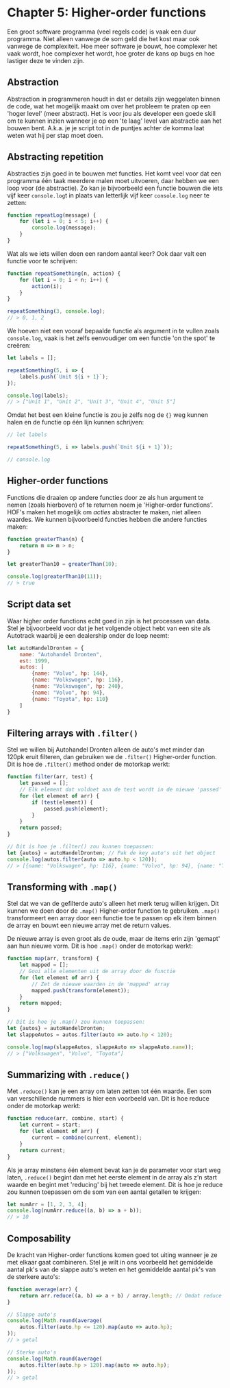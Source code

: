 # Chapter 5: Higher-order functions
Een groot software programma (veel regels code) is vaak een duur programma. Niet alleen vanwege de som geld die het kost maar ook vanwege de complexiteit. Hoe meer software je bouwt, hoe complexer het vaak wordt, hoe complexer het wordt, hoe groter de kans op bugs en hoe lastiger deze te vinden zijn.

## Abstraction
Abstraction in programmeren houdt in dat er details zijn weggelaten binnen de code, wat het mogelijk maakt om over het probleem te praten op een 'hoger level' (meer abstract). Het is voor jou als developer een goede skill om te kunnen inzien wanneer je op een 'te laag' level van abstractie aan het bouwen bent. A.k.a. je je script tot in de puntjes achter de komma laat weten wat hij per stap moet doen.

## Abstracting repetition
Abstracties zijn goed in te bouwen met functies. Het komt veel voor dat een programma één taak meerdere malen moet uitvoeren, daar hebben we een loop voor (de abstractie). Zo kan je bijvoorbeeld een functie bouwen die iets vijf keer `console.log`t in plaats van letterlijk vijf keer `console.log` neer te zetten:

```javascript
function repeatLog(message) {
    for (let i = 0; i < 5; i++) {
        console.log(message);
    }
}
```

Wat als we iets willen doen een random aantal keer? Ook daar valt een functie voor te schrijven:

```javascript
function repeatSomething(n, action) {
    for (let i = 0; i < n; i++) {
        action(i);
    }
}

repeatSomething(3, console.log);
// > 0, 1, 2
```

We hoeven niet een vooraf bepaalde functie als argument in te vullen zoals `console.log`, vaak is het zelfs eenvoudiger om een functie 'on the spot' te creëren:

```javascript
let labels = [];

repeatSomething(5, i => {
    labels.push(`Unit ${i + 1}`);
});

console.log(labels);
// > ["Unit 1", "Unit 2", "Unit 3", "Unit 4", "Unit 5"]
```

Omdat het best een kleine functie is zou je zelfs nog de `{}` weg kunnen halen en de functie op één lijn kunnen schrijven:

```javascript
// let labels

repeatSomething(5, i => labels.push(`Unit ${i + 1}`));

// console.log
```

## Higher-order functions
Functions die draaien op andere functies door ze als hun argument te nemen (zoals hierboven) of te returnen noem je 'Higher-order functions'. HOF's maken het mogelijk om *acties* abstracter te maken, niet alleen waardes. We kunnen bijvoorbeeld functies hebben die andere functies maken:

```javascript
function greaterThan(n) {
    return m => m > n;
}

let greaterThan10 = greaterThan(10);

console.log(greaterThan10(11));
// > true
```

## Script data set
Waar higher order functions echt goed in zijn is het processen van data. Stel je bijvoorbeeld voor dat je het volgende object hebt van een site als Autotrack waarbij je een dealership onder de loep neemt:

```javascript
let autoHandelDronten = {
    name: "Autohandel Dronten",
    est: 1999,
    autos: [
        {name: "Volvo", hp: 144},
        {name: "Volkswagen", hp: 116},
        {name: "Volkswagen", hp: 240},
        {name: "Volvo", hp: 94},
        {name: "Toyota", hp: 110}
    ]
}
```

## Filtering arrays with `.filter()`
Stel we willen bij Autohandel Dronten alleen de auto's met minder dan 120pk eruit filteren, dan gebruiken we de `.filter()` Higher-order function. Dit is hoe de `.filter()` method onder de motorkap werkt:

```javascript
function filter(arr, test) {
    let passed = [];
    // Elk element dat voldoet aan de test wordt in de nieuwe 'passed' array gestopt.
    for (let element of arr) {
        if (test(element)) {
            passed.push(element);
        }
    }
    return passed;
}

// Dit is hoe je .filter() zou kunnen toepassen:
let {autos} = autoHandelDronten; // Pak de key auto's uit het object
console.log(autos.filter(auto => auto.hp < 120));
// > [{name: "Volkswagen", hp: 116}, {name: "Volvo", hp: 94}, {name: "Toyota", hp: 110}]
```

## Transforming with `.map()`
Stel dat we van de gefilterde auto's alleen het merk terug willen krijgen. Dit kunnen we doen door de `.map()` Higher-order function te gebruiken. `.map()` transformeert een array door een functie toe te passen op elk item binnen de array en bouwt een nieuwe array met de return values. 

De nieuwe array is even groot als de oude, maar de items erin zijn 'gemapt' aan hun nieuwe vorm. Dit is hoe `.map()` onder de motorkap werkt:

```javascript
function map(arr, transform) {
    let mapped = [];
    // Gooi alle elementen uit de array door de functie
    for (let element of arr) {
        // Zet de nieuwe waarden in de 'mapped' array
        mapped.push(transform(element));
    }
    return mapped;
}

// Dit is hoe je .map() zou kunnen toepassen:
let {autos} = autoHandelDronten;
let slappeAutos = autos.filter(auto => auto.hp < 120);

console.log(map(slappeAutos, slappeAuto => slappeAuto.name));
// > ["Volkswagen", "Volvo", "Toyota"]
```

## Summarizing with `.reduce()`
Met `.reduce()` kan je een array om laten zetten tot één waarde. Een som van verschillende nummers is hier een voorbeeld van. Dit is hoe reduce onder de motorkap werkt:

```javascript
function reduce(arr, combine, start) {
    let current = start;
    for (let element of arr) {
        current = combine(current, element);
    }
    return current;
}
```

Als je array minstens één element bevat kan je de parameter voor start weg laten, `.reduce()` begint dan met het eerste element in de array als z'n start waarde en begint met 'reducing' bij het tweede element. Dit is hoe je reduce zou kunnen toepassen om de som van een aantal getallen te krijgen:

```javascript
let numArr = [1, 2, 3, 4];
console.log(numArr.reduce((a, b) => a + b));
// > 10
```

## Composability
De kracht van Higher-order functions komen goed tot uiting wanneer je ze met elkaar gaat combineren. Stel je wilt in ons voorbeeld het gemiddelde aantal pk's van de slappe auto's weten en het gemiddelde aantal pk's van de sterkere auto's:

```javascript
function average(arr) {
    return arr.reduce((a, b) => a + b) / array.length; // Omdat reduce 1 waarde terug geeft kan je die bijvoorbeeld delen, vermenigvuldigen etc.
}

// Slappe auto's
console.log(Math.round(average(
    autos.filter(auto.hp <= 120).map(auto => auto.hp);
));
// > getal

// Sterke auto's
console.log(Math.round(average(
    autos.filter(auto.hp > 120).map(auto => auto.hp);
));
// > getal
```